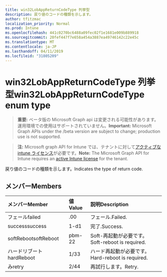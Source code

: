 ```yaml
---
title: win32LobAppReturnCodeType 列挙型
description: 戻り値のコードの種類を示します。
author: tfitzmac
localization_priority: Normal
ms.prod: Intune
ms.openlocfilehash: 441c0270bc6488a09fec02f1e1681e009b889918
ms.sourcegitcommit: 20fef447f7e658a454a3887ea49746142c22e45c
ms.translationtype: MT
ms.contentlocale: ja-JP
ms.lasthandoff: 04/11/2019
ms.locfileid: "31805209"
---
```

# <a name="win32lobappreturncodetype-enum-type"></a><span data-ttu-id="ec5e8-103">win32LobAppReturnCodeType 列挙型</span><span class="sxs-lookup"><span data-stu-id="ec5e8-103">win32LobAppReturnCodeType enum type</span></span>

> <span data-ttu-id="ec5e8-104">**重要:** ベータ版の Microsoft Graph api は変更される可能性があります。運用環境での使用はサポートされていません。</span><span class="sxs-lookup"><span data-stu-id="ec5e8-104">**Important:** Microsoft Graph APIs under the /beta version are subject to change; production use is not supported.</span></span>

> <span data-ttu-id="ec5e8-105">**注:** Microsoft graph API for Intune では、テナントに対して[アクティブな intune ライセンス](https://go.microsoft.com/fwlink/?linkid=839381)が必要です。</span><span class="sxs-lookup"><span data-stu-id="ec5e8-105">**Note:** The Microsoft Graph API for Intune requires an [active Intune license](https://go.microsoft.com/fwlink/?linkid=839381) for the tenant.</span></span>

<span data-ttu-id="ec5e8-106">戻り値のコードの種類を示します。</span><span class="sxs-lookup"><span data-stu-id="ec5e8-106">Indicates the type of return code.</span></span>

## <a name="members"></a><span data-ttu-id="ec5e8-107">メンバー</span><span class="sxs-lookup"><span data-stu-id="ec5e8-107">Members</span></span>
|<span data-ttu-id="ec5e8-108">メンバー</span><span class="sxs-lookup"><span data-stu-id="ec5e8-108">Member</span></span>|<span data-ttu-id="ec5e8-109">値</span><span class="sxs-lookup"><span data-stu-id="ec5e8-109">Value</span></span>|<span data-ttu-id="ec5e8-110">説明</span><span class="sxs-lookup"><span data-stu-id="ec5e8-110">Description</span></span>|
|:---|:---|:---|
|<span data-ttu-id="ec5e8-111">フェール</span><span class="sxs-lookup"><span data-stu-id="ec5e8-111">failed</span></span>|<span data-ttu-id="ec5e8-112">.0</span><span class="sxs-lookup"><span data-stu-id="ec5e8-112">0</span></span>|<span data-ttu-id="ec5e8-113">フェール.</span><span class="sxs-lookup"><span data-stu-id="ec5e8-113">Failed.</span></span>|
|<span data-ttu-id="ec5e8-114">success</span><span class="sxs-lookup"><span data-stu-id="ec5e8-114">success</span></span>|<span data-ttu-id="ec5e8-115">1-d</span><span class="sxs-lookup"><span data-stu-id="ec5e8-115">1</span></span>|<span data-ttu-id="ec5e8-116">完了.</span><span class="sxs-lookup"><span data-stu-id="ec5e8-116">Success.</span></span>|
|<span data-ttu-id="ec5e8-117">softReboot</span><span class="sxs-lookup"><span data-stu-id="ec5e8-117">softReboot</span></span>|<span data-ttu-id="ec5e8-118">pbm-2</span><span class="sxs-lookup"><span data-stu-id="ec5e8-118">2</span></span>|<span data-ttu-id="ec5e8-119">Soft-再起動が必要です。</span><span class="sxs-lookup"><span data-stu-id="ec5e8-119">Soft-reboot is required.</span></span>|
|<span data-ttu-id="ec5e8-120">ハードリブート</span><span class="sxs-lookup"><span data-stu-id="ec5e8-120">hardReboot</span></span>|<span data-ttu-id="ec5e8-121">1/3</span><span class="sxs-lookup"><span data-stu-id="ec5e8-121">3</span></span>|<span data-ttu-id="ec5e8-122">ハード再起動が必要です。</span><span class="sxs-lookup"><span data-stu-id="ec5e8-122">Hard-reboot is required.</span></span>|
|<span data-ttu-id="ec5e8-123">み</span><span class="sxs-lookup"><span data-stu-id="ec5e8-123">retry</span></span>|<span data-ttu-id="ec5e8-124">2/4</span><span class="sxs-lookup"><span data-stu-id="ec5e8-124">4</span></span>|<span data-ttu-id="ec5e8-125">再試行します。</span><span class="sxs-lookup"><span data-stu-id="ec5e8-125">Retry.</span></span>|






